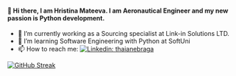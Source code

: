 #### 👋 Hi there, I am Hristina Mateeva. I am Aeronautical Engineer and my new passion is Python development. 

- 🔭 I’m currently working as a Sourcing specialist at Link-in Solutions LTD. 
- 🌱 I’m learning Software Engineering with Python at SoftUni
- 📫 How to reach me: [![Linkedin: thaianebraga](https://img.shields.io/badge/-HristinaMateeva-blue?style=flat-square&logo=Linkedin&logoColor=white&link=https://www.linkedin.com/in/hristina-mateeva-614a26115/)](https://www.linkedin.com/in/hristina-mateeva-614a26115//)


[![GitHub Streak](http://github-readme-streak-stats.herokuapp.com?user=HristinaMateeva&theme=tokyonight_duo&hide_border=true&date_format=j%20M%5B%20Y%5D)](https://git.io/streak-stats)
